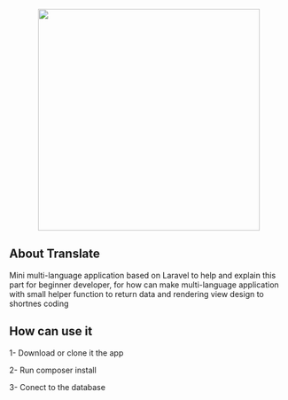 <p align="center"><img src="https://res.cloudinary.com/dtfbvvkyp/image/upload/v1566331377/laravel-logolockup-cmyk-red.svg" width="400"></p>


## About Translate

Mini multi-language application based on Laravel to help and explain this part for beginner developer, for how can make multi-language application with small helper function to return data and rendering view design to shortnes coding 


## How can use it

<p>1- Download or clone it the app </p>
<p>2- Run composer install </p>
<p>3- Conect to the database </p>
 